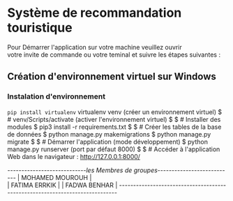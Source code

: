 # Système de recommandation touristique

 Pour Démarrer l'application sur votre machine veuillez ouvrir                 
 votre invite de commande ou votre teminal et suivre les étapes suivantes :

## Création d'environnement virtuel sur Windows

### Instalation d'environnement

`pip install virtualenv`
virtualenv venv    (créer un environnement virtuel)
$ # venv/Scripts/activate (activer l'environnement virtuel)
$
$ # Installer des modules 
$ pip3 install -r requirements.txt 
$
$ # Créer les tables de la base de données
$ python manage.py makemigrations
$ python manage.py migrate
$
$ # Démarrer l'application (mode développement)
$ python manage.py runserver <votre port> (port par défaut 8000)
$
$ # Accéder à l'application Web dans le navigateur : http://127.0.0.1:8000/

*----------------------------les Membres de groupes---------------------------*
 |  MOHAMED MOUROUH                                                          |               
 |  FATIMA ERRKIK                                                            |
 |  FADWA BENHAR                                                             |
*-----------------------------------------------------------------------------*
